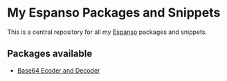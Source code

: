 # My Espanso Packages and Snippets

This is a central repository for all my [Espanso](https://espanso.org/) packages and snippets.

## Packages available

- [Base64 Ecoder and Decoder](https://hub.espanso.org/base64-encoder-decoder)